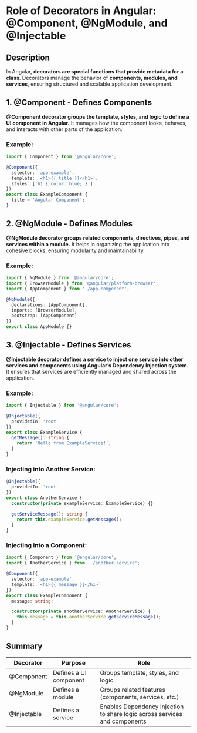 # **Role of Decorators in Angular: @Component, @NgModule, and @Injectable**  

## **Description**  
In Angular, **decorators are special functions that provide metadata for a class**. Decorators manage the behavior of **components, modules, and services**, ensuring structured and scalable application development.  

## **1. @Component - Defines Components**  
**@Component decorator groups the template, styles, and logic to define a UI component in Angular.** It manages how the component looks, behaves, and interacts with other parts of the application.  

### **Example:**  
```typescript
import { Component } from '@angular/core';

@Component({
  selector: 'app-example',
  template: `<h1>{{ title }}</h1>`,
  styles: ['h1 { color: blue; }']
})
export class ExampleComponent {
  title = 'Angular Component';
}
```

## **2. @NgModule - Defines Modules**
**@NgModule decorator groups related components, directives, pipes, and services within a module.** It helps in organizing the application into cohesive blocks, ensuring modularity and maintainability.

### **Example:**
```typescript
import { NgModule } from '@angular/core';
import { BrowserModule } from '@angular/platform-browser';
import { AppComponent } from './app.component';

@NgModule({
  declarations: [AppComponent],
  imports: [BrowserModule],
  bootstrap: [AppComponent]
})
export class AppModule {}
```

## **3. @Injectable - Defines Services**
**@Injectable decorator defines a service to inject one service into other services and components using Angular’s Dependency Injection system.** It ensures that services are efficiently managed and shared across the application.

### **Example:**
```typescript
import { Injectable } from '@angular/core';

@Injectable({
  providedIn: 'root'
})
export class ExampleService {
  getMessage(): string {
    return 'Hello from ExampleService!';
  }
}
```

### **Injecting into Another Service:**
```typescript
@Injectable({
  providedIn: 'root'
})
export class AnotherService {
  constructor(private exampleService: ExampleService) {}

  getServiceMessage(): string {
    return this.exampleService.getMessage();
  }
}
```

### **Injecting into a Component:**
```typescript
import { Component } from '@angular/core';
import { AnotherService } from './another.service';

@Component({
  selector: 'app-example',
  template: `<h1>{{ message }}</h1>`
})
export class ExampleComponent {
  message: string;

  constructor(private anotherService: AnotherService) {
    this.message = this.anotherService.getServiceMessage();
  }
}
```

## **Summary**
| Decorator | Purpose              | Role                                      |
|-----------|----------------------|-------------------------------------------|
| @Component | Defines a UI component | Groups template, styles, and logic       |
| @NgModule | Defines a module       | Groups related features (components, services, etc.) |
| @Injectable | Defines a service       | Enables Dependency Injection to share logic across services and components |
```